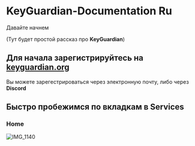 # KeyGuardian-Documentation Ru
Давайте начнем

(Тут будет простой рассказ про **KeyGuardian**)

## Для начала зарегистрируйтесь на [keyguardian.org](https://keyguardian.org)
Вы можете зарегестрироваться через электронную почту, либо через **Discord**

## Быстро пробежимся по вкладкам в Services
### **Home**
![IMG_1140](https://github.com/user-attachments/assets/47a92496-71e9-47ef-a2e8-41207ce4373b)

